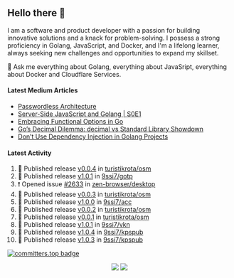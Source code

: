 ## Hello there 👋

I am a software and product developer with a passion for building innovative solutions and a knack for problem-solving. I possess a strong proficiency in Golang, JavaScript, and Docker, and I'm a lifelong learner, always seeking new challenges and opportunities to expand my skillset.

💬 Ask me everything about Golang, everything about JavaSript, everything about Docker and Cloudflare Services.

#### Latest Medium Articles

<!-- ARTICLES:START -->
- [Passwordless Architecture](https://9ssi7.medium.com/passwordless-architecture-18d03e4dcb6a?source=rss-ced864c5b828------2)
- [Server-Side JavaScript and Golang | S0E1](https://9ssi7.medium.com/server-side-javascript-and-golang-s0e1-86d36ed6b758?source=rss-ced864c5b828------2)
- [Embracing Functional Options in Go](https://9ssi7.medium.com/embracing-functional-options-in-go-05e00381f23e?source=rss-ced864c5b828------2)
- [Go’s Decimal Dilemma: decimal vs Standard Library Showdown](https://9ssi7.medium.com/gos-decimal-dilemma-decimal-vs-standard-library-showdown-465f30ebab79?source=rss-ced864c5b828------2)
- [Don’t Use Dependency Injection in Golang Projects](https://9ssi7.medium.com/dont-use-dependency-injection-in-golang-projects-8cbffc19b221?source=rss-ced864c5b828------2)
<!-- ARTICLES:END -->

#### Latest Activity

<!--START_SECTION:activity-->
1. 🚀 Published release [v0.0.4](https://github.com/turistikrota/osm/releases/tag/v0.0.4) in [turistikrota/osm](https://github.com/turistikrota/osm)
2. 🚀 Published release [v1.0.1](https://github.com/9ssi7/gotp/releases/tag/v1.0.1) in [9ssi7/gotp](https://github.com/9ssi7/gotp)
3. ❗ Opened issue [#2633](https://github.com/zen-browser/desktop/issues/2633) in [zen-browser/desktop](https://github.com/zen-browser/desktop)
4. 🚀 Published release [v0.0.3](https://github.com/turistikrota/osm/releases/tag/v0.0.3) in [turistikrota/osm](https://github.com/turistikrota/osm)
5. 🚀 Published release [v1.0.0](https://github.com/9ssi7/acc/releases/tag/v1.0.0) in [9ssi7/acc](https://github.com/9ssi7/acc)
6. 🚀 Published release [v0.0.2](https://github.com/turistikrota/osm/releases/tag/v0.0.2) in [turistikrota/osm](https://github.com/turistikrota/osm)
7. 🚀 Published release [v0.0.1](https://github.com/turistikrota/osm/releases/tag/v0.0.1) in [turistikrota/osm](https://github.com/turistikrota/osm)
8. 🚀 Published release [v1.0.1](https://github.com/9ssi7/vkn/releases/tag/v1.0.1) in [9ssi7/vkn](https://github.com/9ssi7/vkn)
9. 🚀 Published release [v1.0.4](https://github.com/9ssi7/kpspub/releases/tag/v1.0.4) in [9ssi7/kpspub](https://github.com/9ssi7/kpspub)
10. 🚀 Published release [v1.0.3](https://github.com/9ssi7/kpspub/releases/tag/v1.0.3) in [9ssi7/kpspub](https://github.com/9ssi7/kpspub)
<!--END_SECTION:activity-->

[![committers.top badge](https://user-badge.committers.top/turkey_private/9ssi7.svg)](https://user-badge.committers.top/turkey_private/9ssi7)

<p align="center">
  <picture>
  <source
    srcset="https://github-readme-stats.vercel.app/api?username=9ssi7&show_icons=true&theme=dark&hide_border=true&border_radius=10"
    media="(prefers-color-scheme: dark)"
  />
  <source
    srcset="https://github-readme-stats.vercel.app/api?username=9ssi7&show_icons=true&hide_border=true&border_radius=10"
    media="(prefers-color-scheme: light), (prefers-color-scheme: no-preference)"
  />
  <img src="https://github-readme-stats.vercel.app/api?username=9ssi7&show_icons=true&hide_border=true&border_radius=10" />
</picture>

<picture>
  <source
    srcset="https://github-readme-streak-stats.herokuapp.com?user=9ssi7&theme=dark&hide_border=true&border_radius=10"
    media="(prefers-color-scheme: dark)"
  />
  <source
    srcset="https://github-readme-streak-stats.herokuapp.com?user=9ssi7&hide_border=true&border_radius=10"
    media="(prefers-color-scheme: light), (prefers-color-scheme: no-preference)"
  />
  <img src="https://github-readme-streak-stats.herokuapp.com?user=9ssi7&hide_border=true&border_radius=10" />
</picture>
</p>
